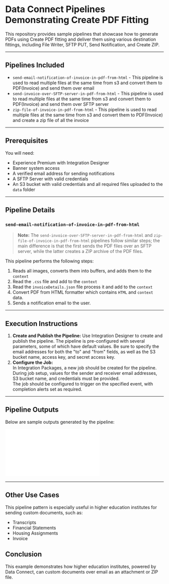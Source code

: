 # Data Connect Pipelines Demonstrating Create PDF Fitting

This repository provides sample pipelines that showcase how to generate PDFs using Create PDF fitting and deliver them using various destination fittings, including File Writer, SFTP PUT, Send Notification, and Create ZIP.

---
## Pipelines Included

* `send-email-notification-of-invoice-in-pdf-from-html` - This pipeline is used to read multiple files at the same time from s3 and convert them to PDF(Invoice) and send them over email
* `send-invoice-over-SFTP-server-in-pdf-from-html` - This pipeline is used to read multiple files at the same time from s3 and convert them to PDF(Invoice) and send them over SFTP server
* `zip-file-of-invoice-in-pdf-from-html` - This pipeline is used to read multiple files at the same time from s3 and convert them to PDF(Invoice) and create a zip file of all the invoice

---

## Prerequisites

You will need:

* Experience Premium with Integration Designer
* Banner system access
* A verified email address for sending notifications
* A SFTP Server with valid credentials
* An S3 bucket with valid credentials and all required files uploaded to the `data` folder

---

## Pipeline Details 

### `send-email-notification-of-invoice-in-pdf-from-html`

> **Note:** The `send-invoice-over-SFTP-server-in-pdf-from-html` and `zip-file-of-invoice-in-pdf-from-html` pipelines follow similar steps; the main difference is that the first sends the PDF files over an SFTP server, while the latter creates a ZIP archive of the PDF files.

This pipeline performs the following steps:
1. Reads all images, converts them into buffers, and adds them to the `context`
2. Read the `.css` file and add to the `context`
3. Read the `invoiceDetails.json` file process it and add to the `context`
4. Convert PDF from HTML formatter which contains `HTML` and `context` data.
5. Sends a notification email to the user.

---

## Execution Instructions

1. **Create and Publish the Pipeline:** 
   Use Integration Designer to create and publish the pipeline. The pipeline is pre-configured with several parameters, some of which have default values. Be sure to specify the email addresses for both the "to" and "from" fields, as well as the S3 bucket name, access key, and secret access key.
2. **Configure the Job:**  
   In Integration Packages, a new job should be created for the pipeline.  
   During job setup, values for the sender and receiver email addresses, S3 bucket name, and credentials must be provided.  
   The job should be configured to trigger on the specified event, with completion alerts set as required.

 
---

## Pipeline Outputs

Below are sample outputs generated by the pipeline:

![Pipeline Output 1 - Email Sent](../docs/invoice.pdf)

---

## Other Use Cases

This pipeline pattern is especially useful in higher education institutes for sending custom documents, such as:

- Transcripts
- Financial Statements
- Housing Assignments
- Invoice


## Conclusion

This example demonstrates how higher education institutes, powered by Data Connect, can custom documents over email as an attachment or ZIP file.